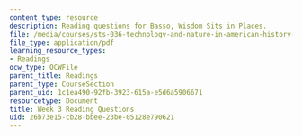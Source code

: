 ```yaml
---
content_type: resource
description: Reading questions for Basso, Wisdom Sits in Places.
file: /media/courses/sts-036-technology-and-nature-in-american-history-spring-2008/26b73e15cb28bbee23be05128e790621_quest3.pdf
file_type: application/pdf
learning_resource_types:
- Readings
ocw_type: OCWFile
parent_title: Readings
parent_type: CourseSection
parent_uid: 1c1ea490-92fb-3923-615a-e5d6a5906671
resourcetype: Document
title: Week 3 Reading Questions
uid: 26b73e15-cb28-bbee-23be-05128e790621
---
```

